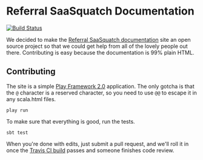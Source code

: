 Referral SaaSquatch Documentation
=============

[![Build Status](https://api.travis-ci.org/saasquatch/saasquatch-docs.png)](https://travis-ci.org/saasquatch/saasquatch-docs)

We decided to make the [Referral SaaSquatch documentation](http://docs.referralsaasquatch.com/) site an open source project so that we could get help from all of the lovely people out there. Contributing is easy because the documentation is 99% plain HTML.


Contributing
-------------

The site is a simple [Play Framework 2.0](http://www.playframework.com/) application. The only gotcha is that the `@` character is a reserved character, so you need to use `@@` to escape it in any scala.html files.

    play run
    
To make sure that everything is good, run the tests.

    sbt test
    
    
When you're done with edits, just submit a pull request, and we'll roll it in once the [Travis CI build](https://travis-ci.org/saasquatch/saasquatch-docs) passes and someone finishes code review.
